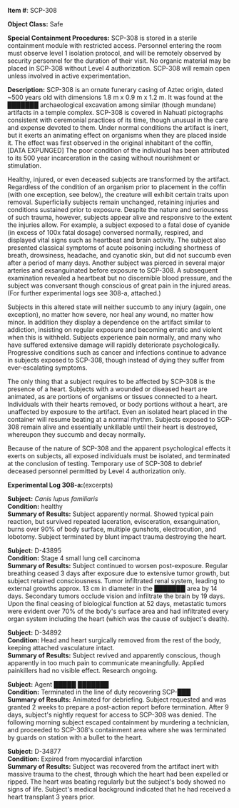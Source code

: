 **Item #**: SCP-308

**Object Class:** Safe

**Special Containment Procedures:** SCP-308 is stored in a sterile containment module with restricted access. Personnel entering the room must observe level 1 isolation protocol, and will be remotely observed by security personnel for the duration of their visit. No organic material may be placed in SCP-308 without Level 4 authorization. SCP-308 will remain open unless involved in active experimentation.

**Description:** SCP-308 is an ornate funerary casing of Aztec origin, dated ~500 years old with dimensions 1.8 m x 0.9 m x 1.2 m. It was found at the ███████ archaeological excavation among similar (though mundane) artifacts in a temple complex. SCP-308 is covered in Nahuatl pictographs consistent with ceremonial practices of its time, though unusual in the care and expense devoted to them. Under normal conditions the artifact is inert, but it exerts an animating effect on organisms when they are placed inside it. The effect was first observed in the original inhabitant of the coffin, \[DATA EXPUNGED\] The poor condition of the individual has been attributed to its 500 year incarceration in the casing without nourishment or stimulation.

Healthy, injured, or even deceased subjects are transformed by the artifact. Regardless of the condition of an organism prior to placement in the coffin (with one exception, see below), the creature will exhibit certain traits upon removal. Superficially subjects remain unchanged, retaining injuries and conditions sustained prior to exposure. Despite the nature and seriousness of such trauma, however, subjects appear alive and responsive to the extent the injuries allow. For example, a subject exposed to a fatal dose of cyanide (in excess of 100x fatal dosage) conversed normally, respired, and displayed vital signs such as heartbeat and brain activity. The subject also presented classical symptoms of acute poisoning including shortness of breath, drowsiness, headache, and cyanotic skin, but did not succumb even after a period of many days. Another subject was pierced in several major arteries and exsanguinated before exposure to SCP-308. A subsequent examination revealed a heartbeat but no discernible blood pressure, and the subject was conversant though conscious of great pain in the injured areas. (For further experimental logs see 308-a, attached.)

Subjects in this altered state will neither succumb to any injury (again, one exception), no matter how severe, nor heal any wound, no matter how minor. In addition they display a dependence on the artifact similar to addiction, insisting on regular exposure and becoming erratic and violent when this is withheld. Subjects experience pain normally, and many who have suffered extensive damage will rapidly deteriorate psychologically. Progressive conditions such as cancer and infections continue to advance in subjects exposed to SCP-308, though instead of dying they suffer from ever-escalating symptoms.

The only thing that a subject requires to be affected by SCP-308 is the presence of a heart. Subjects with a wounded or diseased heart are animated, as are portions of organisms or tissues connected to a heart. Individuals with their hearts removed, or body portions without a heart, are unaffected by exposure to the artifact. Even an isolated heart placed in the container will resume beating at a normal rhythm. Subjects exposed to SCP-308 remain alive and essentially unkillable until their heart is destroyed, whereupon they succumb and decay normally.

Because of the nature of SCP-308 and the apparent psychological effects it exerts on subjects, all exposed individuals must be isolated, and terminated at the conclusion of testing. Temporary use of SCP-308 to debrief deceased personnel permitted by Level 4 authorization only.

**Experimental Log 308-a:**(excerpts)

**Subject:** _Canis lupus familiaris_  
**Condition:** healthy  
**Summary of Results:** Subject apparently normal. Showed typical pain reaction, but survived repeated laceration, evisceration, exsanguination, burns over 90% of body surface, multiple gunshots, electrocution, and lobotomy. Subject terminated by blunt impact trauma destroying the heart.

**Subject:** D-43895  
**Condition:** Stage 4 small lung cell carcinoma  
**Summary of Results:** Subject continued to worsen post-exposure. Regular breathing ceased 3 days after exposure due to extensive tumor growth, but subject retained consciousness. Tumor infiltrated renal system, leading to external growths approx. 13 cm in diameter in the ███████ area by 14 days. Secondary tumors occlude vision and infiltrate the brain by 19 days. Upon the final ceasing of biological function at 52 days, metastatic tumors were evident over 70% of the body's surface area and had infiltrated every organ system including the heart (which was the cause of subject's death).

**Subject:** D-34892  
**Condition:** Head and heart surgically removed from the rest of the body, keeping attached vasculature intact.  
**Summary of Results:** Subject revived and apparently conscious, though apparently in too much pain to communicate meaningfully. Applied painkillers had no visible effect. Research ongoing.

**Subject:** Agent █████ ███████  
**Condition:** Terminated in the line of duty recovering SCP-███  
**Summary of Results:** Animated for debriefing. Subject requested and was granted 2 weeks to prepare a post-action report before termination. After 9 days, subject's nightly request for access to SCP-308 was denied. The following morning subject escaped containment by murdering a technician, and proceeded to SCP-308's containment area where she was terminated by guards on station with a bullet to the heart.

**Subject:** D-34877  
**Condition:** Expired from myocardial infarction  
**Summary of Results:** Subject was recovered from the artifact inert with massive trauma to the chest, through which the heart had been expelled or ripped. The heart was beating regularly but the subject's body showed no signs of life. Subject's medical background indicated that he had received a heart transplant 3 years prior.